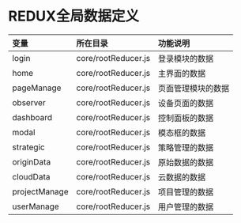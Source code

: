 # REDUX全局数据定义

| 变量 | 所在目录 | 功能说明 |
| :--- | :--- | :--- |
| login | core/rootReducer.js | 登录模块的数据 |
| home | core/rootReducer.js | 主界面的数据 |
| pageManage | core/rootReducer.js | 页面管理模块的数据 |
| observer | core/rootReducer.js | 设备页面的数据 |
| dashboard | core/rootReducer.js | 控制面板的数据 |
| modal | core/rootReducer.js | 模态框的数据 |
| strategic | core/rootReducer.js | 策略管理的数据 |
| originData | core/rootReducer.js | 原始数据的数据 |
| cloudData | core/rootReducer.js | 云数据的数据 |
| projectManage | core/rootReducer.js | 项目管理的数据 |
| userManage | core/rootReducer.js | 用户管理的数据 |



